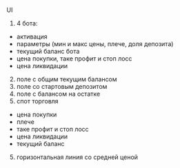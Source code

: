 UI
1. 4 бота:
 - активация 
 - параметры (мин и макс цены, плече, доля депозита)
 - текущий баланс бота
 - цена покупки, таке профит и стоп лосс
 - цена ликвидации
2. поле с общим текущим балансом
3. поле со стартовым депозитом
3. поле с балансом на остатке
4. спот торговля
 - цена покупки
 - плече
 - таке профит и стоп лосс
 - цена ликвидации
 - текущий баланс
5. горизонтальная линия со средней ценой